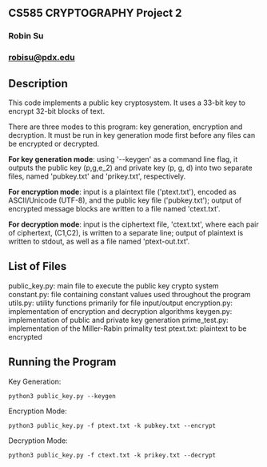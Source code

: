 ## CS585 CRYPTOGRAPHY Project 2
### Robin Su
### robisu@pdx.edu

## Description
This code implements a public key cryptosystem. It uses a 33-bit key to encrypt 32-bit blocks of text.

There are three modes to this program: key generation, encryption and decryption. It must be run in key generation mode first before any files can be encrypted or decrypted.

**For key generation mode**: using '--keygen' as a command line flag, it outputs
the public key (p,g,e_2) and private key (p, g, d) into two separate files, named 'pubkey.txt' and 'prikey.txt', 
respectively.

**For encryption mode**: input is a plaintext file ('ptext.txt'), encoded as ASCII/Unicode (UTF-8), and the public key file ('pubkey.txt'); output of encrypted message blocks are written to a file named 'ctext.txt'.

**For decryption mode**: input is the ciphertext file, 'ctext.txt', where each pair of ciphertext, (C1,C2), is written to a separate line; output of plaintext is written to stdout, as well as a file named 'ptext-out.txt'.

## List of Files
public_key.py: main file to execute the public key crypto system
constant.py: file containing constant values used throughout the program
utils.py: utility functions primarily for file input/output
encryption.py: implementation of encryption and decryption algorithms
keygen.py: implementation of public and private key generation
prime_test.py: implementation of the Miller-Rabin primality test
ptext.txt: plaintext to be encrypted

## Running the Program

Key Generation:
```
python3 public_key.py --keygen
```

Encryption Mode:
```
python3 public_key.py -f ptext.txt -k pubkey.txt --encrypt
```

Decryption Mode:
```
python3 public_key.py -f ctext.txt -k prikey.txt --decrypt
